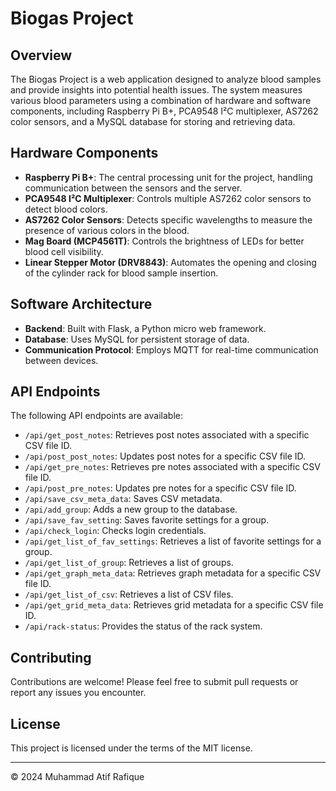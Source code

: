# Biogas Project

## Overview

The Biogas Project is a web application designed to analyze blood samples and provide insights into potential health issues. The system measures various blood parameters using a combination of hardware and software components, including Raspberry Pi B+, PCA9548 I²C multiplexer, AS7262 color sensors, and a MySQL database for storing and retrieving data.

## Hardware Components

- **Raspberry Pi B+**: The central processing unit for the project, handling communication between the sensors and the server.
- **PCA9548 I²C Multiplexer**: Controls multiple AS7262 color sensors to detect blood colors.
- **AS7262 Color Sensors**: Detects specific wavelengths to measure the presence of various colors in the blood.
- **Mag Board (MCP4561T)**: Controls the brightness of LEDs for better blood cell visibility.
- **Linear Stepper Motor (DRV8843)**: Automates the opening and closing of the cylinder rack for blood sample insertion.

## Software Architecture

- **Backend**: Built with Flask, a Python micro web framework.
- **Database**: Uses MySQL for persistent storage of data.
- **Communication Protocol**: Employs MQTT for real-time communication between devices.

## API Endpoints

The following API endpoints are available:

- `/api/get_post_notes`: Retrieves post notes associated with a specific CSV file ID.
- `/api/post_post_notes`: Updates post notes for a specific CSV file ID.
- `/api/get_pre_notes`: Retrieves pre notes associated with a specific CSV file ID.
- `/api/post_pre_notes`: Updates pre notes for a specific CSV file ID.
- `/api/save_csv_meta_data`: Saves CSV metadata.
- `/api/add_group`: Adds a new group to the database.
- `/api/save_fav_setting`: Saves favorite settings for a group.
- `/api/check_login`: Checks login credentials.
- `/api/get_list_of_fav_settings`: Retrieves a list of favorite settings for a group.
- `/api/get_list_of_group`: Retrieves a list of groups.
- `/api/get_graph_meta_data`: Retrieves graph metadata for a specific CSV file ID.
- `/api/get_list_of_csv`: Retrieves a list of CSV files.
- `/api/get_grid_meta_data`: Retrieves grid metadata for a specific CSV file ID.
- `/api/rack-status`: Provides the status of the rack system.

## Contributing

Contributions are welcome! Please feel free to submit pull requests or report any issues you encounter.

## License

This project is licensed under the terms of the MIT license.

---

©  2024 Muhammad Atif Rafique